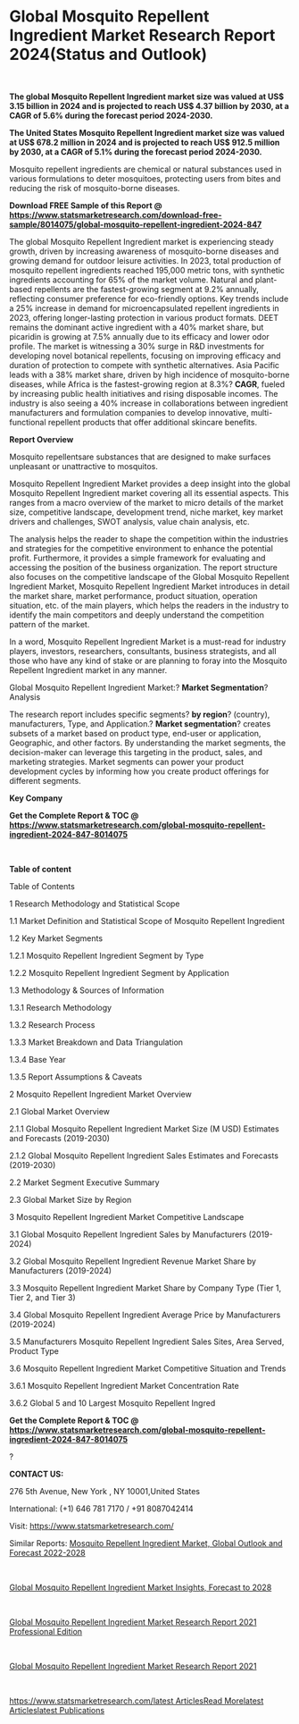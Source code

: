 <h1>Global Mosquito Repellent Ingredient Market Research Report 2024(Status and Outlook)</h1><br/><p><strong>The global Mosquito Repellent Ingredient market size was valued at US$ 3.15 billion in 2024 and is projected to reach US$ 4.37 billion by 2030, at a <strong>CAGR</strong> of 5.6% during the forecast period 2024-2030.</strong></p>
 
 
 
 <p><strong>The United States Mosquito Repellent Ingredient market size was valued at US$ 678.2 million in 2024 and is projected to reach US$ 912.5 million by 2030, at a <strong>CAGR</strong> of 5.1% during the forecast period 2024-2030.</strong></p>
 
 
 
 <p>Mosquito repellent ingredients are chemical or natural substances used in various formulations to deter mosquitoes, protecting users from bites and reducing the risk of mosquito-borne diseases.</p>
 
 
 
 <p><strong>Download FREE Sample of this Report @ <a href="https://www.statsmarketresearch.com/download-free-sample/8014075/global-mosquito-repellent-ingredient-2024-847">https://www.statsmarketresearch.com/download-free-sample/8014075/global-mosquito-repellent-ingredient-2024-847</a></strong></p>
 
 
 
 <p>The global Mosquito Repellent Ingredient market is experiencing steady growth, driven by increasing awareness of mosquito-borne diseases and growing demand for outdoor leisure activities. In 2023, total production of mosquito repellent ingredients reached 195,000 metric tons, with synthetic ingredients accounting for 65% of the market volume. Natural and plant-based repellents are the fastest-growing segment at 9.2% annually, reflecting consumer preference for eco-friendly options. Key trends include a 25% increase in demand for microencapsulated repellent ingredients in 2023, offering longer-lasting protection in various product formats. DEET remains the dominant active ingredient with a 40% market share, but picaridin is growing at 7.5% annually due to its efficacy and lower odor profile. The market is witnessing a 30% surge in R&D investments for developing novel botanical repellents, focusing on improving efficacy and duration of protection to compete with synthetic alternatives. Asia Pacific leads with a 38% market share, driven by high incidence of mosquito-borne diseases, while Africa is the fastest-growing region at 8.3%? <strong><strong>CAGR</strong></strong>, fueled by increasing public health initiatives and rising disposable incomes. The industry is also seeing a 40% increase in collaborations between ingredient manufacturers and formulation companies to develop innovative, multi-functional repellent products that offer additional skincare benefits.</p>
 
 
 
 <p><strong>Report Overview</strong></p>
 
 
 
 <p>Mosquito repellentsare substances that are designed to make surfaces unpleasant or unattractive to mosquitos.</p>
 
 
 
 <p>Mosquito Repellent Ingredient Market provides a deep insight into the global Mosquito Repellent Ingredient market covering all its essential aspects. This ranges from a macro overview of the market to micro details of the market size, competitive landscape, development trend, niche market, key market drivers and challenges, SWOT analysis, value chain analysis, etc.</p>
 
 
 
 <p>The analysis helps the reader to shape the competition within the industries and strategies for the competitive environment to enhance the potential profit. Furthermore, it provides a simple framework for evaluating and accessing the position of the business organization. The report structure also focuses on the competitive landscape of the Global Mosquito Repellent Ingredient Market, Mosquito Repellent Ingredient Market introduces in detail the market share, market performance, product situation, operation situation, etc. of the main players, which helps the readers in the industry to identify the main competitors and deeply understand the competition pattern of the market.</p>
 
 
 
 <p>In a word, Mosquito Repellent Ingredient Market is a must-read for industry players, investors, researchers, consultants, business strategists, and all those who have any kind of stake or are planning to foray into the Mosquito Repellent Ingredient market in any manner.</p>
 
 
 
 <p>Global Mosquito Repellent Ingredient Market:? <strong>Market Segmentation</strong>? Analysis</p>
 
 
 
 <p>The research report includes specific segments? <strong>by region</strong>? (country), manufacturers, Type, and Application.? <strong>Market segmentation</strong>? creates subsets of a market based on product type, end-user or application, Geographic, and other factors. By understanding the market segments, the decision-maker can leverage this targeting in the product, sales, and marketing strategies. Market segments can power your product development cycles by informing how you create product offerings for different segments.</p>
 
 
 
 <p><strong>Key Company</strong></p>
 
 
 
 <div><b>Get the Complete Report & TOC @ <a href="https://www.statsmarketresearch.com/global-mosquito-repellent-ingredient-2024-847-8014075">https://www.statsmarketresearch.com/global-mosquito-repellent-ingredient-2024-847-8014075</a></b></div>
 
 
 
 <p><br />
 
 <b>Table of content</b></p>
 
 
 
 <p>Table of Contents<br />
 
 1 Research Methodology and Statistical Scope<br />
 
 1.1 Market Definition and Statistical Scope of Mosquito Repellent Ingredient<br />
 
 1.2 Key Market Segments<br />
 
 1.2.1 Mosquito Repellent Ingredient Segment by Type<br />
 
 1.2.2 Mosquito Repellent Ingredient Segment by Application<br />
 
 1.3 Methodology & Sources of Information<br />
 
 1.3.1 Research Methodology<br />
 
 1.3.2 Research Process<br />
 
 1.3.3 Market Breakdown and Data Triangulation<br />
 
 1.3.4 Base Year<br />
 
 1.3.5 Report Assumptions & Caveats<br />
 
 2 Mosquito Repellent Ingredient Market Overview<br />
 
 2.1 Global Market Overview<br />
 
 2.1.1 Global Mosquito Repellent Ingredient Market Size (M USD) Estimates and Forecasts (2019-2030)<br />
 
 2.1.2 Global Mosquito Repellent Ingredient Sales Estimates and Forecasts (2019-2030)<br />
 
 2.2 Market Segment Executive Summary<br />
 
 2.3 Global Market Size by Region<br />
 
 3 Mosquito Repellent Ingredient Market Competitive Landscape<br />
 
 3.1 Global Mosquito Repellent Ingredient Sales by Manufacturers (2019-2024)<br />
 
 3.2 Global Mosquito Repellent Ingredient Revenue Market Share by Manufacturers (2019-2024)<br />
 
 3.3 Mosquito Repellent Ingredient Market Share by Company Type (Tier 1, Tier 2, and Tier 3)<br />
 
 3.4 Global Mosquito Repellent Ingredient Average Price by Manufacturers (2019-2024)<br />
 
 3.5 Manufacturers Mosquito Repellent Ingredient Sales Sites, Area Served, Product Type<br />
 
 3.6 Mosquito Repellent Ingredient Market Competitive Situation and Trends<br />
 
 3.6.1 Mosquito Repellent Ingredient Market Concentration Rate<br />
 
 3.6.2 Global 5 and 10 Largest Mosquito Repellent Ingred</p>
 
 
 
 <div><b>Get the Complete Report & TOC @ <a href="https://www.statsmarketresearch.com/global-mosquito-repellent-ingredient-2024-847-8014075">https://www.statsmarketresearch.com/global-mosquito-repellent-ingredient-2024-847-8014075</a></b></div>
 
 
 
 <p>? </p>
 
 
 
 <p><b>CONTACT US:</b><br />
 
 276 5th Avenue, New York , NY 10001,United States<br />
 
 International: (+1) 646 781 7170 / +91 8087042414<br />
 
 Visit: <a href="https://www.statsmarketresearch.com/">https://www.statsmarketresearch.com/</a><br />
 
 Similar Reports: <a href="https://www.statsmarketresearch.com/global-mosquito-repellent-ingredient-2024-847-8014075">Mosquito Repellent Ingredient Market, Global Outlook and Forecast 2022-2028</a><br />
 
 <br />
 
 <a href="https://www.statsmarketresearch.com/global-mosquito-repellent-ingredient-2024-847-8014075">Global Mosquito Repellent Ingredient Market Insights, Forecast to 2028</a><br />
 
 <br />
 
 <a href="https://www.statsmarketresearch.com/global-mosquito-repellent-ingredient-2024-847-8014075">Global Mosquito Repellent Ingredient Market Research Report 2021 Professional Edition</a><br />
 
 <br />
 
 <a href="https://www.statsmarketresearch.com/global-mosquito-repellent-ingredient-2024-847-8014075">Global Mosquito Repellent Ingredient Market Research Report 2021</a><br />
 
 <br />
 
 <a href="https://gyeongbokgung.com">https://www.statsmarketresearch.com/</a><a href="https://hallyeomaritime.com">latest Articles</a><a href="https://jingwansa.com">Read More</a><a href="https://nguoiviet.jp/">latest Articles</a><a href="https://www.intelmarketresearch.com/">latest Publications</a></p>